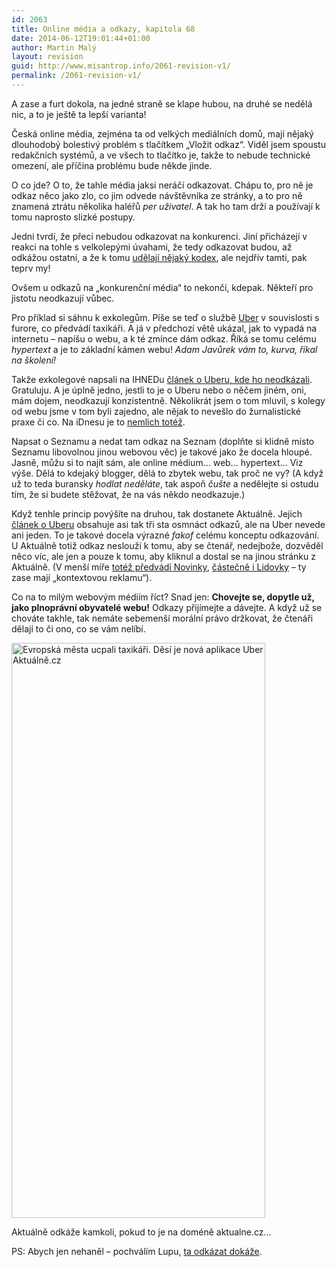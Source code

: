 ```yaml
---
id: 2063
title: Online média a odkazy, kapitola 68
date: 2014-06-12T19:01:44+01:00
author: Martin Malý
layout: revision
guid: http://www.misantrop.info/2061-revision-v1/
permalink: /2061-revision-v1/
---
```

A zase a furt dokola, na jedné straně se klape hubou, na druhé se nedělá nic, a to je ještě ta lepší varianta!

<!--more-->

Česká online média, zejména ta od velkých mediálních domů, mají nějaký dlouhodobý bolestivý problém s tlačítkem &#8222;Vložit odkaz&#8220;. Viděl jsem spoustu redakčních systémů, a ve všech to tlačítko je, takže to nebude technické omezení, ale příčina problému bude někde jinde.

O co jde? O to, že tahle média jaksi neráčí odkazovat. Chápu to, pro ně je odkaz něco jako zlo, co jim odvede návštěvníka ze stránky, a to pro ně znamená ztrátu několika haléřů _per uživatel_. A tak ho tam drží a používají k tomu naprosto slizké postupy.

Jedni tvrdí, že přeci nebudou odkazovat na konkurenci. Jiní přicházejí v reakci na tohle s velkolepými úvahami, že tedy odkazovat budou, až odkážou ostatní, a že k tomu [udělají nějaký kodex](http://www.misantrop.info/klademe-si-dulezite-tytez-otazky-stale-dokola-jen-aby-se-nemuselo-nic-delat/), ale nejdřív tamti, pak teprv my!

Ovšem u odkazů na &#8222;konkurenční média&#8220; to nekončí, kdepak. Někteří pro jistotu neodkazují vůbec.

Pro příklad si sáhnu k exkolegům. Píše se teď o službě [Uber](http://www.uber.com) v souvislosti s furore, co předvádí taxikáři. A já v předchozí větě ukázal, jak to vypadá na internetu &#8211; napíšu o webu, a k té zmínce dám odkaz. Říká se tomu celému _hypertext_ a je to základní kámen webu! _Adam Javůrek vám to, kurva, říkal na školení!_

Takže exkolegové napsali na IHNEDu [článek o Uberu, kde ho neodkázali](http://byznys.ihned.cz/c1-62213760-uber-cerna-taxi-ze-silicon-valley-dobyvaji-svet-a-chteji-i-do-prahy). Gratuluju. A je úplně jedno, jestli to je o Uberu nebo o něčem jiném, oni, mám dojem, neodkazují konzistentně. Několikrát jsem o tom mluvil, s kolegy od webu jsme v tom byli zajedno, ale nějak to nevešlo do žurnalistické praxe či co. Na iDnesu je to [nemlich totéž](http://mobil.idnes.cz/protesty-taxikaru-prariz-londyn-aplikace-uber-flr-/aplikace.aspx?c=A140611_132631_mob_tech_hro).

Napsat o Seznamu a nedat tam odkaz na Seznam (doplňte si klidně místo Seznamu libovolnou jinou webovou věc) je takové jako že docela hloupé. Jasně, můžu si to najít sám, ale online médium&#8230; web&#8230; hypertext&#8230; Viz výše. Dělá to kdejaký blogger, dělá to zbytek webu, tak proč ne vy? (A když už to teda buransky _hodlat neděláte_, tak aspoň _čušte_ a nedělejte si ostudu tím, že si budete stěžovat, že na vás někdo neodkazuje.)

Když tenhle princip povýšíte na druhou, tak dostanete Aktuálně. Jejich [článek o Uberu](http://zpravy.aktualne.cz/zahranici/evropska-mesta-ucpou-taxikari-desi-je-nova-aplikace-uber/r~69e7b8c2f14811e3b78f0025900fea04/) obsahuje asi tak tři sta osmnáct odkazů, ale na Uber nevede ani jeden. To je takové docela výrazné _fakof_ celému konceptu odkazování. U Aktuálně totiž odkaz neslouží k tomu, aby se čtenář, nedejbože, dozvěděl něco víc, ale jen a pouze k tomu, aby kliknul a dostal se na jinou stránku z Aktuálně. (V menší míře [totéž předvádí Novinky](http://www.novinky.cz/zahranicni/evropa/339060-evropske-metropole-ovladly-protesty-zeleznicaru-a-taxikaru.html), [částečně i Lidovky](http://byznys.lidovky.cz/bere-nam-zakazniky-taxikari-v-parizi-stavkuji-kvuli-mobilni-aplikaci-12k-/doprava.aspx?c=A140611_192750_ln-doprava_oka) &#8211; ty zase mají &#8222;kontextovou reklamu&#8220;).

Co na to milým webovým médiím říct? Snad jen: **Chovejte se, dopytle už, jako plnoprávní obyvatelé webu!** Odkazy přijímejte a dávejte. A když už se chováte takhle, tak nemáte sebemenší morální právo držkovat, že čtenáři dělají to či ono, co se vám nelíbí.

<div id="attachment_2062" style="width: 416px" class="wp-caption aligncenter">
  <a href="http://www.misantrop.info/wp-content/uploads/2014/06/Evropská-města-ucpali-taxikáři.-Děsí-je-nová-aplikace-Uber-Aktuálně.cz_.png"><img aria-describedby="caption-attachment-2062" class="wp-image-2062 size-full" src="http://www.misantrop.info/wp-content/uploads/2014/06/Evropská-města-ucpali-taxikáři.-Děsí-je-nová-aplikace-Uber-Aktuálně.cz_.png" alt="Evropská města ucpali taxikáři. Děsí je nová aplikace Uber   Aktuálně.cz" width="406" height="920" srcset="https://www.misantrop.info/wp-content/uploads/2014/06/Evropská-města-ucpali-taxikáři.-Děsí-je-nová-aplikace-Uber-Aktuálně.cz_.png 406w, https://www.misantrop.info/wp-content/uploads/2014/06/Evropská-města-ucpali-taxikáři.-Děsí-je-nová-aplikace-Uber-Aktuálně.cz_-88x200.png 88w, https://www.misantrop.info/wp-content/uploads/2014/06/Evropská-města-ucpali-taxikáři.-Děsí-je-nová-aplikace-Uber-Aktuálně.cz_-220x500.png 220w" sizes="(max-width: 406px) 100vw, 406px" /></a>
  
  <p id="caption-attachment-2062" class="wp-caption-text">
    Aktuálně odkáže kamkoli, pokud to je na doméně aktualne.cz&#8230;
  </p>
</div>

PS: Abych jen nehaněl &#8211; pochválím Lupu, [ta odkázat dokáže](http://www.lupa.cz/clanky/evropsti-taxikari-povstali-proti-uberu-ti-cesti-uz-mohou-strihat-metr/).